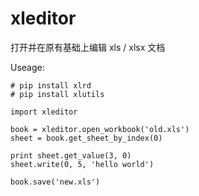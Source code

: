 # xleditor
打开并在原有基础上编辑 xls / xlsx 文档


Useage:

```
# pip install xlrd
# pip install xlutils

import xleditor

book = xleditor.open_workbook('old.xls')
sheet = book.get_sheet_by_index(0)

print sheet.get_value(3, 0)
sheet.write(0, 5, 'hello world')

book.save('new.xls')

```